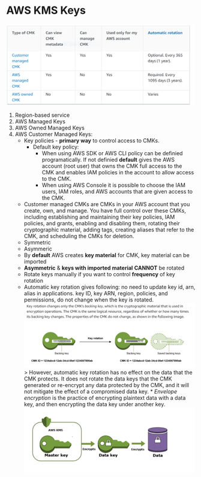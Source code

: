 # AWS KMS Keys

![](./kms_key_matrix.PNG)

1. Region-based service
1. AWS Managed Keys
1. AWS Owned Managed Keys
1. AWS Customer Managed Keys:
      * Key policies - __primary way__ to control access to CMKs. 
          * Default key policy:
              * When using AWS SDK or AWS CLI policy can be definied programatically. If not definied __default__ gives the AWS account (root user) that owns the CMK full access to the CMK and enables IAM policies in the account to allow access to the CMK.
               * When using AWS Console it is possible to choose the IAM users, IAM roles, and AWS accounts that are given access to the CMK.
      * Customer managed CMKs are CMKs in your AWS account that you create, own, and manage. You have full control over these CMKs, including establishing and maintaining their key policies, IAM policies, and grants, enabling and disabling them, rotating their cryptographic material, adding tags, creating aliases that refer to the CMK, and scheduling the CMKs for deletion.
      * Symmetric
      * Asymmeric
      * By __default__ AWS creates __key material__ for CMK, key material can be imported
      * __Asymmetric__ & __keys with imported material__ __CANNOT__ be rotated
      * Rotate keys manually if you want to control __frequency__ of key rotation
      * Automatic key rotation gives following: no need to update key id, arn, alias in applications. key ID, key ARN, region, policies, and permissions, do not change when the key is rotated.
      ![](./kms_key_rotation.png)
       > However, automatic key rotation has no effect on the data that the CMK protects. It does not rotate the data keys that the CMK generated or re-encrypt any data protected by the CMK, and it will not mitigate the effect of a compromised data key.
       * _Envelope encryption_ is the practice of encrypting plaintext data with a data key, and then encrypting the data key under another key. 
       ![](./envelope_encryption.png)



